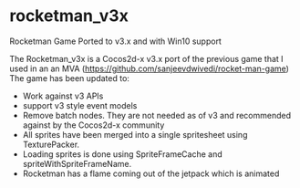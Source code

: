 # rocketman_v3x
Rocketman Game Ported to v3.x and with Win10 support

The Rocketman_v3x is a Cocos2d-x v3.x port of the previous game that I used in an an MVA (https://github.com/sanjeevdwivedi/rocket-man-game)
The game has been updated to:

- Work against v3 APIs
- support v3 style event models
- Remove batch nodes. They are not needed as of v3 and recommended against by the Cocos2d-x community
- All sprites have been merged into a single spritesheet using TexturePacker. 
- Loading sprites is done using SpriteFrameCache and spriteWithSpriteFrameName.
- Rocketman has a flame coming out of the jetpack which is animated 
